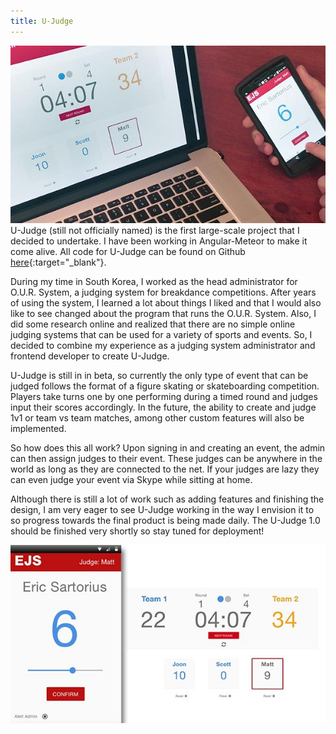 ```yaml
---
title: U-Judge
---
```


![U-Judge](assets/img/work/proj-1/thumb.jpg)
U-Judge (still not officially named) is the first large-scale project that I decided to undertake. I have been working in Angular-Meteor to make it come alive. All code for U-Judge can be found on Github [here](https://github.com/EricSSartorius/Judging-System){:target="_blank"}.

During my time in South Korea, I worked as the head administrator for O.U.R. System, a judging system for breakdance competitions. After years of using the system, I learned a lot about things I liked and that I would also like to see changed about the program that runs the O.U.R. System. Also, I did some research online and realized that there are no simple online judging systems that can be used for a variety of sports and events. So, I decided to combine my experience as a judging system administrator and frontend developer to create U-Judge. 

U-Judge is still in in beta, so currently the only type of event that can be judged follows the format of a figure skating or skateboarding competition. Players take turns one by one performing during a timed round and judges input their scores accordingly. In the future, the ability to create and judge 1v1 or team vs team matches, among other custom features will also be implemented.

So how does this all work? Upon signing in and creating an event, the admin can then assign judges to their event. These judges can be anywhere in the world as long as they are connected to the net. If your judges are lazy they can even judge your event via Skype while sitting at home. 

Although there is still a lot of work such as adding features and finishing the design, I am very eager to see U-Judge working in the way I envision it to so progress towards the final product is being made daily. The U-Judge 1.0 should be finished very shortly so stay tuned for deployment! 

![U-Judge](assets/img/work/proj-1/img.jpg)